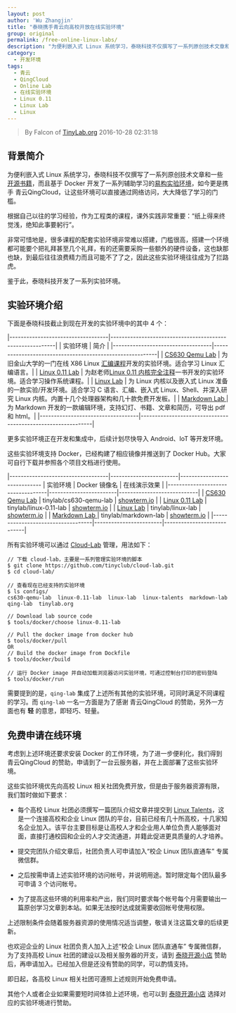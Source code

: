 ```yaml
---
layout: post
author: 'Wu Zhangjin'
title: "泰晓携手青云向高校开放在线实验环境"
group: original
permalink: /free-online-linux-labs/
description: "为便利嵌入式 Linux 系统学习，泰晓科技不仅撰写了一系列原创技术文章和一些开源书籍，而且基于 Docker 开发了一系列辅助学习的易构实验环境，如今更是携手青云，让这些环境可以直接通过网络访问，大大降低了学习的门槛。"
category:
  - 开发环境
tags:
  - 青云
  - QingCloud
  - Online Lab
  - 在线实验环境
  - Linux 0.11
  - Linux Lab
  - Linux
---
```


> By Falcon of [TinyLab.org][1]
> 2016-10-28 02:31:18

## 背景简介

为便利嵌入式 Linux 系统学习，泰晓科技不仅撰写了一系列原创技术文章和一些[开源书籍][10]，而且基于 Docker 开发了一系列辅助学习的[易构实验环境][11]，如今更是携手 青云QingCloud，让这些环境可以直接通过网络访问，大大降低了学习的门槛。

根据自己以往的学习经验，作为工程类的课程，课外实践非常重要：“纸上得来终觉浅，绝知此事要躬行”。

非常可惜地是，很多课程的配套实验环境非常难以搭建，门槛很高，搭建一个环境都可能要个把礼拜甚至几个礼拜，有的还需要采购一些额外的硬件设备，这也缺那也缺，到最后往往浪费精力而且可能不了了之，因此这些实验环境往往成为了拦路虎。

鉴于此，泰晓科技开发了一系列实验环境。

## 实验环境介绍

下面是泰晓科技截止到现在开发的实验环境中的其中 4 个：

|-----------------------------------|----------------------------------------------------------|
| 实验环境                          | 简介                                                     |
|-----------------------------------|----------------------------------------------------------|
| [CS630 Qemu Lab](/cs630-qemu-lab) | 为旧金山大学的一门在线 X86 Linux [汇编课程][12]开发的实验环境。适合学习 Linux 汇编语言。|
| [Linux 0.11 Lab](/linux-0.11-lab) | 为赵老师[Linux 0.11 内核完全注释][2]一书开发的实验环境。适合学习操作系统课程。|
| [Linux Lab](/linux-lab)           | 为 Linux 内核以及嵌入式 Linux 准备的一款实验/开发环境。适合学习 C 语言、汇编、嵌入式 Linux、Shell、并深入研究 Linux 内核。内置十几个处理器架构和几十款免费开发板。|
| [Markdown Lab ](/markdown-lab)    | 为 Markdown 开发的一款编辑环境，支持幻灯、书籍、文章和简历，可导出 pdf 和 html。|
|-----------------------------------|-------------------------------------------------------------|

更多实验环境正在开发和集成中，后续计划尽快导入 Android、IoT 等开发环境。

这些实验环境支持 Docker，已经构建了相应镜像并推送到了 Docker Hub。大家可自行下载并参照各个项目文档进行使用。

|-----------------------------------|------------------------|-----------------------------
| 实验环境                          | Docker 镜像名          | 在线演示效果               |
|-----------------------------------|------------------------|----------------------------|
| [CS630 Qemu Lab](/cs630-qemu-lab) | tinylab/cs630-qemu-lab | [showterm.io][3]           |
| [Linux 0.11 Lab](/linux-0.11-lab) | tinylab/linux-0.11-lab | [showterm.io][4]           |
| [Linux Lab](/linux-lab)           | tinylab/linux-lab      | [showterm.io][5]           |
| [Markdown Lab ](/markdown-lab)    | tinylab/markdown-lab   | [showterm.io][6]           |
|-----------------------------------|------------------------|----------------------------|

所有实验环境可以通过 [Cloud-Lab][7] 管理，用法如下：


    // 下载 cloud-lab，主要是一系列管理实验环境的脚本
    $ git clone https://github.com/tinyclub/cloud-lab.git
    $ cd cloud-lab/

    // 查看现在已经支持的实验环境
    $ ls configs/
    cs630-qemu-lab  linux-0.11-lab  linux-lab  linux-talents  markdown-lab  qing-lab  tinylab.org

    // Download lab source code
    $ tools/docker/choose linux-0.11-lab

    // Pull the docker image from docker hub
    $ tools/docker/pull
    OR
    // Build the docker image from Dockfile
    $ tools/docker/build

    // 运行 Docker image 并自动加载浏览器访问实验环境，可通过控制台打印的密码登陆
    $ tools/docker/run

需要提到的是，`qing-lab` 集成了上述所有其他的实验环境，可同时满足不同课程的学习。而 `qing-lab` 一名一方面是为了感谢 青云QingCloud 的赞助，另外一方面也有 **轻** 的意思，即轻巧、轻量。

## 免费申请在线环境

考虑到上述环境还要求安装 Docker 的工作环境，为了进一步便利化，我们得到 青云QingCloud 的赞助，申请到了一台云服务器，并在上面部署了这些实验环境。

这些实验环境优先向高校 Linux 相关社团免费开放，但是由于服务器资源有限，我们暂时做如下要求：

* 每个高校 Linux 社团必须撰写一篇团队介绍文章并提交到 [Linux Talents][8]，这是一个连接高校和企业 Linux 团队的平台，目前已经有几十所高校，十几家知名企业加入。该平台主要目标是让高校人才和企业用人单位负责人能够面对面，直接打通校园和企业的人才交流通道，并籍此促进更具质量的人才培养。

* 提交完团队介绍文章后，社团负责人可申请加入“校企 Linux 团队直通车” 专属微信群。

* 之后按需申请上述实验环境的访问帐号，并说明用途。暂时限定每个团队最多可申请 3 个访问帐号。

* 为了提高这些环境的利用率和产出，我们同时要求每个帐号每个月需要输出一篇原创学习文章到本站。如果无法按时达成就需要收回帐号使用权限。

上述限制条件会随着服务器资源的使用情况适当调整，敬请关注这篇文章的后续更新。

也欢迎企业的 Linux 社团负责人加入上述“校企 Linux 团队直通车” 专属微信群，为了支持高校 Linux 社团的建设以及相关服务器的开支，请到 [泰晓开源小店][9] 赞助后，再申请加入。已经加入但是还没有赞助的同学，可以酌情支持。

即日起，各高校 Linux 相关社团可遵照上述规则开始免费申请。

其他个人或者企业如果需要短时间体验上述环境，也可以到 [泰晓开源小店][9] 选择对应的实验环境进行赞助。


[1]: http://tinylab.org
[2]: http://oldlinux.org/download/clk011c-1.9.5.pdf
[3]: http://showterm.io/547ccaae139df14c3deec
[4]: http://showterm.io/ffb67385a07fd3fcec182
[5]: http://showterm.io/6fb264246580281d372c6
[6]: http://showterm.io/1809186b57f904d51aeff
[7]: http://github.com/tinyclub/cloud-lab.git
[8]: http://linux-talents.tinylab.org
[9]: http://weidian.com/?userid=335178200
[10]: /books
[11]: /projects
[12]: http://www.cs.usfca.edu/~cruse/cs630f06/
